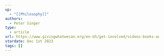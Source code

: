 ```yaml
---
up:
  - "[[Philosophy]]"
authors:
  - Peter Singer
type:
  - article
url: https://www.givingwhatwecan.org/en-US/get-involved/videos-books-and-essays/famine-affluence-and-morality-peter-singer
stardate: Dec 1st 2023
tags: []
---
```


